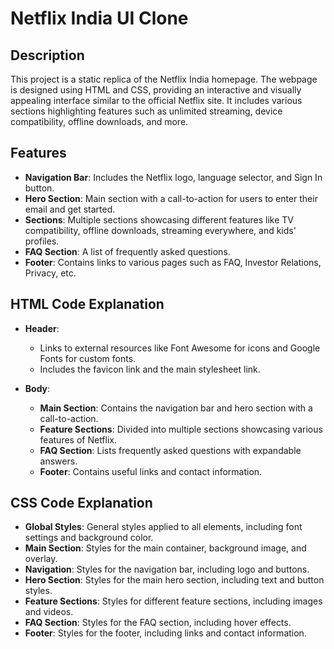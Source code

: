 # Netflix India UI Clone

## Description
This project is a static replica of the Netflix India homepage. The webpage is designed using HTML and CSS, providing an interactive and visually appealing interface similar to the official Netflix site. It includes various sections highlighting features such as unlimited streaming, device compatibility, offline downloads, and more.

## Features
- **Navigation Bar**: Includes the Netflix logo, language selector, and Sign In button.
- **Hero Section**: Main section with a call-to-action for users to enter their email and get started.
- **Sections**: Multiple sections showcasing different features like TV compatibility, offline downloads, streaming everywhere, and kids' profiles.
- **FAQ Section**: A list of frequently asked questions.
- **Footer**: Contains links to various pages such as FAQ, Investor Relations, Privacy, etc.

## HTML Code Explanation

- **Header**:
  - Links to external resources like Font Awesome for icons and Google Fonts for custom fonts.
  - Includes the favicon link and the main stylesheet link.

- **Body**:
  - **Main Section**: Contains the navigation bar and hero section with a call-to-action.
  - **Feature Sections**: Divided into multiple sections showcasing various features of Netflix.
  - **FAQ Section**: Lists frequently asked questions with expandable answers.
  - **Footer**: Contains useful links and contact information.

## CSS Code Explanation

- **Global Styles**: General styles applied to all elements, including font settings and background color.
- **Main Section**: Styles for the main container, background image, and overlay.
- **Navigation**: Styles for the navigation bar, including logo and buttons.
- **Hero Section**: Styles for the main hero section, including text and button styles.
- **Feature Sections**: Styles for different feature sections, including images and videos.
- **FAQ Section**: Styles for the FAQ section, including hover effects.
- **Footer**: Styles for the footer, including links and contact information.
